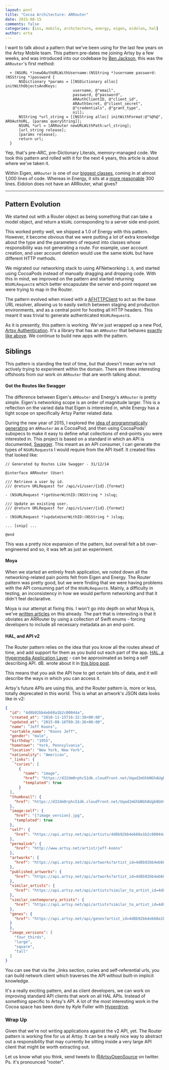 ```yaml
---
layout: post
title: "Cocoa Architecture: ARRouter"
date: 2015-08-15
comments: false
categories: [ios, mobile, architecture, energy, eigen, eidolon, hal]
author: orta
---
```


I want to talk about a pattern that we've been using for the last few years on the Artsy Mobile team. This pattern pre-dates me joining Artsy by a few weeks, and was introduced into our codebase by [Ben Jackson](http://90wpm.com), this was the `ARRouter`'s first method:

```objc
  + (NSURL *)newOAuthURLWithUsername:(NSString *)username password:(NSString *)password {
      NSDictionary *params = [[NSDictionary alloc] initWithObjectsAndKeys:
                              username, @"email",
                              password, @"password",
                              ARAuthClientID, @"client_id",
                              ARAuthSecret, @"client_secret",
                              @"credentials", @"grant_type",
                              nil];
      NSString *url_string = [[NSString alloc] initWithFormat:@"%@%@", AROAuthURL, [params queryString]];
      NSURL *url = [ARRouter newURLWithPath:url_string];
      [url_string release];
      [params release];
      return url;
  }
```

Yep, that's pre-ARC, pre-Dictionary Literals, memory-managed code. We took this pattern and rolled with it for the next 4 years, this article is about where we've taken it.

Within Eigen, `ARRouter` is one of our [biggest classes](https://github.com/artsy/eigen/blob/904e8abfc11ce6ea4b6e81f0e02684b755a280c3/Artsy/Networking/ARRouter.m), coming in at almost 1,000 lines of code. Whereas in Energy, it sits at a [more reasonable](https://github.com/artsy/energy/blob/e51529250ede359c781042f222d5836eb9e8a979/Classes/Util/App/ARRouter.m) 300 lines. Eidolon does not have an ARRouter, what gives?

<!-- more -->

----------------

## Pattern Evolution

We started out with a Router object as being something that can take a model object, and return a `NSURL` corresponding to a server side end-point.

This worked pretty well, we shipped a 1.0 of Energy with this pattern. However, it become obvious that we were putting a lot of extra knowledge about the type and the parameters of request into classes whose responsibility was not generating a route. For example, user account creation, and user account deletion would use the same `NSURL` but have different HTTP methods.

We migrated our networking stack to using AFNetworking `1.0`, and started using CocoaPods instead of manually dragging and dropping code. With this in mind, we improved on the pattern and started returning `NSURLRequest`s which better encapsulate the server end-point request we were trying to map in the Router.

The pattern evolved when mixed with a [AFHTTPClient](http://cocoadocs.org/docsets/AFNetworking/1.3.4/Classes/AFHTTPClient.html) to act as the base URL resolver, allowing us to easily switch between staging and production environments, and as a central point for hosting all HTTP headers. This meant it was trivial to generate authenticated `NSURLRequest`s.

As it is presently, this pattern is working. We've just wrapped up a new Pod, [Artsy Authentication](https://github.com/artsy/Artsy_Authentication). It's a library that has an `ARRouter` that behaves [exactly like above](https://github.com/artsy/Artsy_Authentication/blob/master/Pod/Classes/ArtsyAuthenticationRouter.h). We continue to build new apps with the pattern.

## Siblings

This pattern is standing the test of time, but that doesn't mean we're not actively trying to experiment within the domain. There are three interesting offshoots from our work on `ARRouter` that are worth talking about.

#### Got the Routes like Swagger

The difference between Eigen's `ARRouter` and Energy's `ARRouter` is pretty simple. Eigen's networking scope is an order of magnitude larger. This is a reflection on the varied data that Eigen is interested in, while Energy has a tight scope on specifically Artsy Parter related data.

During the new year of 2015, I explored the [idea of programmatically generating](https://github.com/orta/GotTheRoutesLikeSwagger) an `ARRouter` as a CocoaPod, and then using CocoaPods' subspecs to make it easy to define what collections of end-points you were interested in. This project is based on a standard in which an API is documented, [Swagger](http://swagger.io). This meant as an API consumer, I can generate the types of `NSURLRequest`s I would require from the API itself. It created files that looked like:

```objc
// Generated by Routes Like Swagger - 31/12/14

@interface ARRouter (User)

/// Retrieve a user by id.
/// @return URLRequest for /api/v1/user/{id}.{format}

- (NSURLRequest *)getUserWithID:(NSString * )slug;

/// Update an existing user.
/// @return URLRequest for /api/v1/user/{id}.{format}

- (NSURLRequest *)updateUserWithID:(NSString * )slug;

... [snip] ...

@end
```

This was a pretty nice expansion of the pattern, but overall felt a bit over-engineered and so, it was left as just an experiment.

#### Moya

When we started an entirely fresh application, we noted down all the networking-related pain points felt from Eigen and Energy. The Router pattern was pretty good, but we were finding that we were having problems with the API consuming part of the `NSURLRequest`s. Mainly, a difficulty in testing, an inconsistency in how we would perform networking and that it didn't feel declarative.

Moya is our attempt at fixing this. I won't go into depth on what Moya is, we've [written articles](/blog/2014/09/22/transparent-prerequisite-network-requests/) on this already. The part that is interesting is that it obviates an ARRouter by using a collection of Swift enums - forcing developers to include all necessary metadata an an end-point.

#### HAL, and API v2

The Router pattern relies on the idea that you know all the routes ahead of time, and add support for them as you build out each part of the app. [HAL, a Hypermedia Application Layer](http://stateless.co/hal_specification.html) - can be approximated as being a self describing API. dB. wrote about it in [this blog post](/blog/2014/09/12/designing-the-public-artsy-api/).

This means that you ask the API how to get certain bits of data, and it will describe the ways in which you can access it.

Artsy's future APIs are using this, and the Router pattern is, more or less, totally deprecated in this world. This is what an artwork's JSON data looks like in v2:

``` json
{
  "id": "4d8b92bb4eb68a1b2c00044a",
  "created_at": "2010-11-15T16:32:38+00:00",
  "updated_at": "2015-08-16T09:26:26+00:00",
  "name": "Jeff Koons",
  "sortable_name": "Koons Jeff",
  "gender": "male",
  "birthday": "1955",
  "hometown": "York, Pennsylvania",
  "location": "New York, New York",
  "nationality": "American",
  "_links": {
    "curies": [
      {
        "name": "image",
        "href": "https://d32dm0rphc51dk.cloudfront.net/Uqad2mGhbNGhAUgb8bUvIA/{rel}",
        "templated": true
      }
  ],
  "thumbnail": {
    "href": "https://d32dm0rphc51dk.cloudfront.net/Uqad2mGhbNGhAUgb8bUvIA/four_thirds.jpg"
  },
  "image:self": {
    "href": "{?image_version}.jpg",
    "templated": true
  },
  "self": {
    "href": "https://api.artsy.net/api/artists/4d8b92bb4eb68a1b2c00044a"
  },
  "permalink": {
    "href": "http://www.artsy.net/artist/jeff-koons"
  },
  "artworks": {
    "href": "https://api.artsy.net/api/artworks?artist_id=4d8b92bb4eb68a1b2c00044a"
  },
  "published_artworks": {
    "href": "https://api.artsy.net/api/artworks?artist_id=4d8b92bb4eb68a1b2c00044a&published=true"
  },
  "similar_artists": {
    "href": "https://api.artsy.net/api/artists?similar_to_artist_id=4d8b92bb4eb68a1b2c00044a"
  },
  "similar_contemporary_artists": {
    "href": "https://api.artsy.net/api/artists?similar_to_artist_id=4d8b92bb4eb68a1b2c00044a&similarity_type=contemporary"
  },
  "genes": {
    "href": "https://api.artsy.net/api/genes?artist_id=4d8b92bb4eb68a1b2c00044a"
  }
  },
  "image_versions": [
    "four_thirds",
    "large",
    "square",
    "tall"
  ]
}
```

You can see that via the _links section, curies and self-referential urls, you can build network client which traverses the API without built-in implicit knowledge.

It's a really exciting pattern, and as client developers, we can work on improving standard API clients that work on all HAL APIs. Instead of something specific to Artsy's API. A lot of the most interesting work in the Cocoa space has been done by Kyle Fuller with [Hyperdrive](https://cocoapods.org/pods/Hyperdrive).

### Wrap Up

Given that we're not writing applications against the v2 API, yet. The Router pattern is working fine for us at Artsy. It can be a really nice way to abstract out a responsibility that may currently be sitting inside a very large API client that might be worth extracting out.

Let us know what you think, send tweets to [@ArtsyOpenSource](https://twitter.com/ArtsyOpenSource) on twitter. Ps. it's pronounced "rooter".
